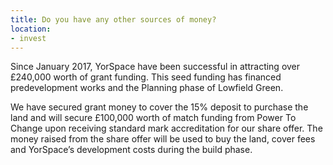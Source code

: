 ```yaml
---
title: Do you have any other sources of money?
location:
- invest
---
```

Since January 2017, YorSpace have been successful in attracting over £240,000 worth of grant funding. This seed funding has financed predevelopment works and the Planning phase of Lowfield Green.

We have secured grant money to cover the 15% deposit to purchase the land and will secure £100,000 worth of match funding from Power To Change upon receiving standard mark accreditation for our share offer. The money raised from the share offer will be used to buy the land, cover fees and YorSpace’s development costs during the build phase.
